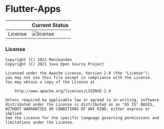 # Flutter-Apps

||Current Status|
|---|---|
|License|![license](https://img.shields.io/github/license/ACRA/acra.svg)|


### License

   ```
   Copyright (C) 2021 Manikandan
   Copyright (C) 2021 Java Open Source Project

   Licensed under the Apache License, Version 2.0 (the "License");
   you may not use this file except in compliance with the License.
   You may obtain a copy of the License at

       http://www.apache.org/licenses/LICENSE-2.0

   Unless required by applicable law or agreed to in writing, software
   distributed under the License is distributed on an "AS IS" BASIS,
   WITHOUT WARRANTIES OR CONDITIONS OF ANY KIND, either express or implied.
   See the License for the specific language governing permissions and
   limitations under the License.
   ```
